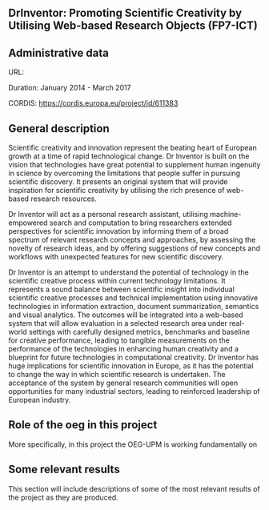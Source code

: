 ## DrInventor: Promoting Scientific Creativity by Utilising Web-based Research Objects (FP7-ICT)

## Administrative data
URL: 

Duration:  January 2014 - March 2017

CORDIS:  https://cordis.europa.eu/project/id/611383

## General description

Scientific creativity and innovation represent the beating heart of European growth at a time of rapid technological change. Dr Inventor is built on the vision that technologies have great potential to supplement human ingenuity in science by overcoming the limitations that people suffer in pursuing scientific discovery. It presents an original system that will provide inspiration for scientific creativity by utilising the rich presence of web-based research resources. 

Dr Inventor will act as a personal research assistant, utilising machine-empowered search and computation to bring researchers extended perspectives for scientific innovation by informing them of a broad spectrum of relevant research concepts and approaches, by assessing the novelty of research ideas, and by offering suggestions of new concepts and workflows with unexpected features for new scientific discovery. 

Dr Inventor is an attempt to understand the potential of technology in the scientific creative process within current technology limitations. It represents a sound balance between scientific insight into individual scientific creative processes and technical implementation using innovative technologies in information extraction, document summarization, semantics and visual analytics. The outcomes will be integrated into a web-based system that will allow evaluation in a selected research area under real-world settings with carefully designed metrics, benchmarks and baseline for creative performance, leading to tangible measurements on the performance of the technologies in enhancing human creativity and a blueprint for future technologies in computational creativity. Dr Inventor has huge implications for scientific innovation in Europe, as it has the potential to change the way in which scientific research is undertaken. The acceptance of the system by general research communities will open opportunities for many industrial sectors, leading to reinforced leadership of European industry.



## Role of the oeg in this project
More specifically, in this project the OEG-UPM is working fundamentally on


## Some relevant results
This section will include descriptions of some of the most relevant results of the project as they are produced.
